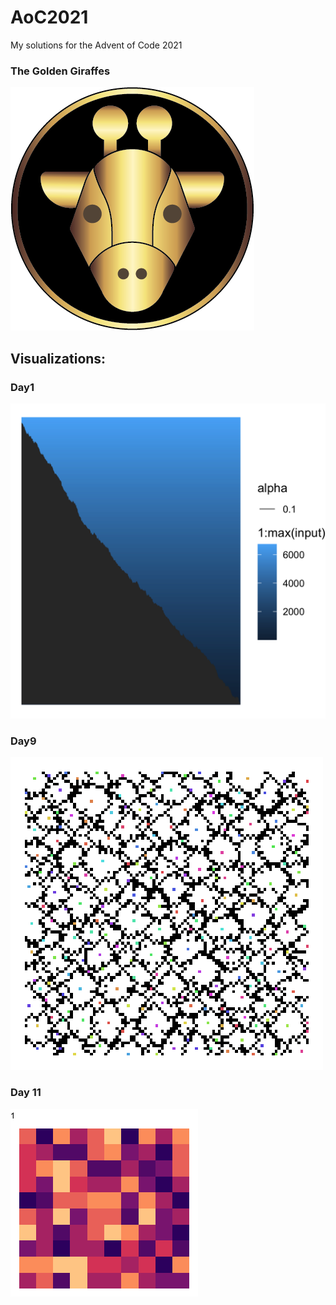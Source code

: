 # AoC2021
My solutions for the Advent of Code 2021


### The Golden Giraffes
![image](golden_giraffes.png)

## Visualizations:

### Day1

![image1](https://github.com/AndreaBarghetti/AoC2021/blob/main/Day1/seafloor.png)

### Day9

![gif9](https://github.com/AndreaBarghetti/AoC2021/blob/main/Day9/basins.gif)


### Day 11

![gif11](https://github.com/AndreaBarghetti/AoC2021/blob/main/Day11/octopuses.gif)
